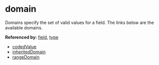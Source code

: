 # domain

Domains specify the set of valid values for a field. The links below are the available domains.

**Referenced by:** [field](field.md), [type](type.md)


* [codedValue](codedValue_domain.md)
* [inheritedDomain](inherited_domain.md)
* [rangeDomain](range_domain.md)

